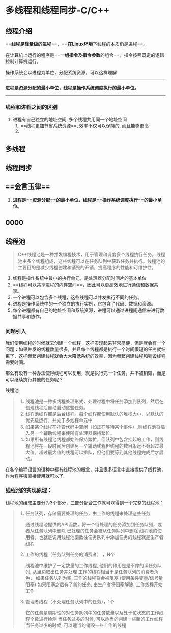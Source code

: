 # 多线程和线程同步-C/C++

## 线程介绍

==**线程是轻量级的进程**==，==**在Linux环境**下线程的本质仍是进程==。

在计算机上运行的程序是==**一组指令**及**指令参数**的组合==，指令按照既定的逻辑控制计算机运行。

操作系统会以进程为单位，分配系统资源，可以这样理解

---

**进程是资源分配的最小单位，线程是操作系统调度执行的最小单位。**

---



### 线程和进程之间的区别

1. 进程有自己独立的地址空间, 多个线程共用同一个地址空间
   1. ==线程更加节省系统资源==, 效率不仅可以保持的, 而且能够更高
   2. 



## 多线程

## 线程同步































## ==金言玉律==

1. **进程是==资源分配==的最小单位，线程是==操作系统调度执行==的最小单位。**























## 0000











## 线程池

> C++线程池是一种并发编程技术，用于管理和调度多个线程执行任务。线程池由多个线程组成，这些线程可以在任务队列中获取任务并执行。线程池的主要目的是减少线程创建和销毁的开销，提高程序的性能和可维护性。

1. 线程是操作系统中最小的执行单元，是处理器分配时间片的基本单位
2. ==线程可以共享进程的内存空间==，因此可以更高效地进行通信和数据共享。
3. 一个进程可以包含多个线程，这些线程可以并发执行不同的任务。
4. 进程是操作系统中的一个独立的执行实例，它包含了代码、数据和资源。
5. 每个进程都有自己的地址空间和系统资源，进程可以通过进程间通信来进行数据共享和协作。



### 问题引入

我们使用线程的时候就去创建一个线程，这样实现起来非常简便，但是就会有一个问题：如果并发的线程数量很多，并且每个线程都是执行一个时间很短的任务就结束了，这样频繁创建线程就会大大降低系统的效率，因为频繁创建线程和销毁线程需要时间。

那么有没有一种办法使得线程可以复用，就是执行完一个任务，并不被销毁，而是可以继续执行其他的任务呢？



线程池

> 1. 线程池是一种多线程处理形式，处理过程中将任务添加到队列，然后在创建线程后自动启动这些任务。
> 2. 线程池线程都是后台线程。每个线程都使用默认的堆栈大小，以默认的优先级运行，并处于多线程单元中
> 3. 如果某个线程在托管代码中空闲（如正在等待某个事件）,则线程池将插入另一个辅助线程来使所有处理器保持繁忙。
> 4. 如果所有线程池线程都始终保持繁忙，但队列中包含挂起的工作，则线程池将在一段时间后创建另一个辅助线程但线程的数目永远不会超过最大值。超过最大值的线程可以排队，但他们要等到其他线程完成后才启动。



在各个编程语言的语种中都有线程池的概念，并且很多语言中直接提供了线程池，作为程序猿直接使用就可以了.





### 线程池的实现原理：

线程池的组成主要分为3个部分，三部分配合工作就可以得到一个完整的线程池：

> 1. 任务队列，存储需要处理的任务，由工作的线程来处理这些任务
>
>    通过线程池提供的API函数，将一个待处理的任务添加到任务队列，或者从任务队列中删除
>    已处理的任务会被从任务队列中删除
>    线程池的使用者，也就是调用线程池函数往任务队列中添加任务的线程就是生产者线程
>
> 2. 工作的线程（任务队列任务的消费者） ，N个
>
>    线程池中维护了一定数量的工作线程, 他们的作用是是不停的读任务队列, 从里边取出任务并处理
>    工作的线程相当于是任务队列的消费者角色，
>    如果任务队列为空, 工作的线程将会被阻塞 (使用条件变量/信号量阻塞)
>    如果阻塞之后有了新的任务, 由生产者将阻塞解除, 工作线程开始工作
>
> 3. 管理者线程（不处理任务队列中的任务），1个
>
>    它的任务是周期性的对任务队列中的任务数量以及处于忙状态的工作线程个数进行检测
>    当任务过多的时候, 可以适当的创建一些新的工作线程
>    当任务过少的时候, 可以适当的销毁一些工作的线程
